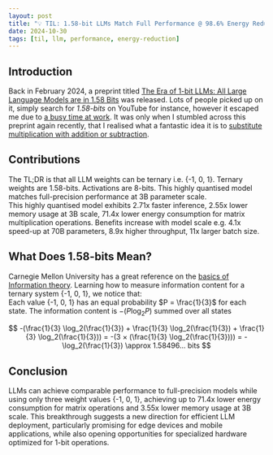 ```yaml
---
layout: post
title: "💡 TIL: 1.58-bit LLMs Match Full Performance @ 98.6% Energy Reduction"
date: 2024-10-30
tags: [til, llm, performance, energy-reduction]
---
```

<!--more-->

## Introduction
Back in February 2024, a preprint titled [The Era of 1-bit LLMs: All Large Language Models are in 1.58 Bits](https://arxiv.org/abs/2402.17764) was released. Lots of people picked up on it, simply search for _1.58-bits_ on YouTube for instance, however it escaped me due to [a busy time at work](https://xcancel.com/AdamMGrant/status/1851348990589354464). It was only when I stumbled across this preprint again recently, that I realised what a fantastic idea it is to [substitute multiplication with addition or subtraction](https://www.youtube.com/watch?v=wCDGiys-nLA). 

## Contributions
The TL;DR is that all LLM weights can be ternary i.e. {-1, 0, 1}. Ternary weights are 1.58-bits. Activations are 8-bits. This highly quantised model matches full-precision performance at 3B parameter scale.  
This highly quantised model exhibits 2.71x faster inference, 2.55x lower memory usage at 3B scale, 71.4x lower energy consumption for matrix multiplication operations. Benefits increase with model scale e.g. 4.1x speed-up at 70B parameters, 8.9x higher throughput, 11x larger batch size. 

## What Does 1.58-bits Mean?
Carnegie Mellon University has a great reference on the [basics of Information theory](https://www.cs.cmu.edu/~dst/Tutorials/Info-Theory/). Learning how to measure information content for a ternary system {-1, 0, 1}, we notice that:  
Each value {-1, 0, 1} has an equal probability $P = \frac{1}{3}$ for each state. 
The information content is $-(P \log_2{P})$ summed over all states 

$$
-(\frac{1}{3} \log_2(\frac{1}{3}) + \frac{1}{3} \log_2(\frac{1}{3}) + \frac{1}{3} \log_2(\frac{1}{3}))  
= -(3 × (\frac{1}{3} \log_2(\frac{1}{3})))  
= -\log_2(\frac{1}{3})
\approx 1.58496... bits  
$$  

## Conclusion
LLMs can achieve comparable performance to full-precision models while using only three weight values {-1, 0, 1}, achieving up to 71.4x lower energy consumption for matrix operations and 3.55x lower memory usage at 3B scale. This breakthrough suggests a new direction for efficient LLM deployment, particularly promising for edge devices and mobile applications, while also opening opportunities for specialized hardware optimized for 1-bit operations.
